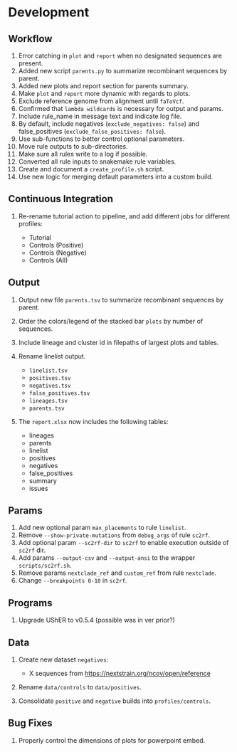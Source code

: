 # Development

## Workflow

1. Error catching in `plot` and `report` when no designated sequences are present.
1. Added new script `parents.py` to summarize recombinant sequences by parent.
1. Added new plots and report section for parents summary.
1. Make `plot` and `report` more dynamic with regards to plots.
1. Exclude reference genome from alignment until `faToVcf`.
1. Confirmed that `lambda wildcards` is necessary for output and params.
1. Include rule_name in message text and indicate log file.
1. By default, include negatives (`exclude_negatives: false`) and false_positives (`exclude_false_positives: false`).
1. Use sub-functions to better control optional parameters.
1. Move rule outputs to sub-directories.
1. Make sure all rules write to a log if possible.
1. Converted all rule inputs to snakemake rule variables.
1. Create and document a `create_profile.sh` script.
1. Use new logic for merging default parameters into a custom build.

## Continuous Integration

1. Re-rename tutorial action to pipeline, and add different jobs for different profiles:

    - Tutorial
    - Controls (Positive)
    - Controls (Negative)
    - Controls (All)

## Output

1. Output new file `parents.tsv` to summarize recombinant sequences by parent.
1. Order the colors/legend of the stacked bar `plots` by number of sequences.
1. Include lineage and cluster id in filepaths of largest plots and tables.
1. Rename linelist output.

    - `linelist.tsv`
    - `positives.tsv`  
    - `negatives.tsv`
    - `false_positives.tsv`
    - `lineages.tsv`
    - `parents.tsv`

1. The `report.xlsx` now includes the following tables:

    - lineages
    - parents
    - linelist
    - positives
    - negatives
    - false_positives
    - summary
    - issues

## Params

1. Add new optional param `max_placements` to rule `linelist`.
1. Remove `--show-private-mutations` from `debug_args` of rule `sc2rf`.
1. Add optional param `--sc2rf-dir` to `sc2rf` to enable execution outside of `sc2rf` dir.
1. Add params `--output-csv` and `--output-ansi` to the wrapper `scripts/sc2rf.sh`.
1. Remove params `nextclade_ref` and `custom_ref` from rule `nextclade`.
1. Change `--breakpoints 0-10` in `sc2rf`.

## Programs

1. Upgrade UShER to v0.5.4 (possible was in ver prior?)

## Data

1. Create new dataset `negatives`:

    - X sequences from https://nextstrain.org/ncov/open/reference
1. Rename `data/controls` to `data/positives`.
1. Consolidate `positive` and `negative` builds into `profiles/controls`.

## Bug Fixes

1. Properly control the dimensions of plots for powerpoint embed.
